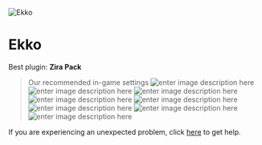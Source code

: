   ![Ekko]()
# Ekko

 Best plugin: **Zira Pack**
 


> Our recommended in-game settings
![enter image description here](https://cdn.discordapp.com/attachments/1002870389225046118/1002885803497762816/unknown.png)
![enter image description here](https://cdn.discordapp.com/attachments/1002870389225046118/1002885808644173824/unknown.png)
![enter image description here](https://cdn.discordapp.com/attachments/1002870389225046118/1002885814826586202/unknown.png)
![enter image description here](https://cdn.discordapp.com/attachments/1002870389225046118/1002885818957971518/unknown.png)
![enter image description here](https://cdn.discordapp.com/attachments/1002870389225046118/1002885823303266344/unknown.png)
![enter image description here](https://cdn.discordapp.com/attachments/1002870389225046118/1002885830836244560/unknown.png)
![enter image description here](https://cdn.discordapp.com/attachments/1002870389225046118/1002885836074930216/unknown.png)
![enter image description here](https://cdn.discordapp.com/attachments/1002870389225046118/1002885841993089054/unknown.png)

If you are experiencing an unexpected problem, click [here](https://github.com/y1n/BGX.Support/tree/main/%F0%9F%87%AC%F0%9F%87%A7%20English) to get help.
